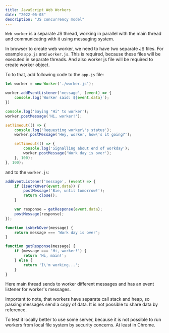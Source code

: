 ```yaml
---
title: JavaScript Web Workers
date: "2022-06-03"
description: "JS concurrency model"
---
```


`Web worker` is a separate JS thread, working in parallel with the main thread and communicating with
it using messaging system.

In browser to create web worker, we need to have two separate JS files. For example `app.js` and 
`worker.js`. This is required, because these files will be executed in separate threads. And also
worker js file will be required to create worker object.

To to that, add following code to the `app.js` file:

```js
let worker = new Worker('./worker.js');

worker.addEventListener('message', (event) => {
    console.log(`Worker said: ${event.data}`);
})

console.log('Saying "Hi" to worker');
worker.postMessage('Hi, worker!');

setTimeout(() => {
    console.log('Requesting worker\'s status');
    worker.postMessage('Hey, worker, how\'s it going?');

    setTimeout(() => {
        console.log('Signalling about end of workday');
        worker.postMessage('Work day is over');
    }, 100);
}, 100);
```

and to the `worker.js`:

```js
addEventListener('message', (event) => {
    if (isWorkOver(event.data)) {
        postMessage('Bie, until tomorrow!');
        return close();
    }

    var response = getResponse(event.data);
    postMessage(response);
});

function isWorkOver(message) {
    return message === 'Work day is over';
}

function getResponse(message) {
    if (message === 'Hi, worker!') {
        return 'Hi, main!';
    } else {
        return 'I\'m working...';
    }
}
```

Here main thread sends to worker different messages and has an event listener for worker's messages.

Important to note, that workers have separate call stack and heap, so passing messages send a copy
of data. It is not possible to share data by reference.

To test it locally better to use some server, because it is not possible to run workers from local
file system by security concerns. At least in Chrome.


